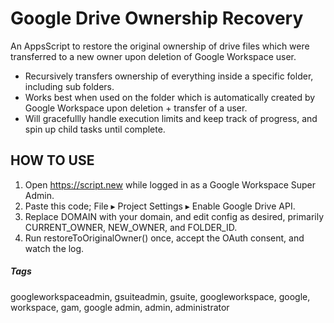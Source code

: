 # Google Drive Ownership Recovery
An AppsScript to restore the original ownership of drive files which were transferred to a new owner upon deletion of Google Workspace user. 

 * Recursively transfers ownership of everything inside a specific folder, including sub folders. 
 * Works best when used on the folder which is automatically created by Google Workspace upon deletion + transfer of a user. 
 * Will gracefullly handle execution limits and keep track of progress, and spin up child tasks until complete. 
 
## HOW TO USE
1. Open https://script.new while logged in as a Google Workspace Super Admin. 
2. Paste this code; File ▸ Project Settings ▸ Enable Google Drive API.
3. Replace DOMAIN with your domain, and edit config as desired, primarily CURRENT_OWNER, NEW_OWNER, and FOLDER_ID.
4. Run restoreToOriginalOwner() once, accept the OAuth consent, and watch the log.

##### Tags
googleworkspaceadmin, gsuiteadmin, gsuite, googleworkspace, google, workspace, gam, google admin, admin, administrator
